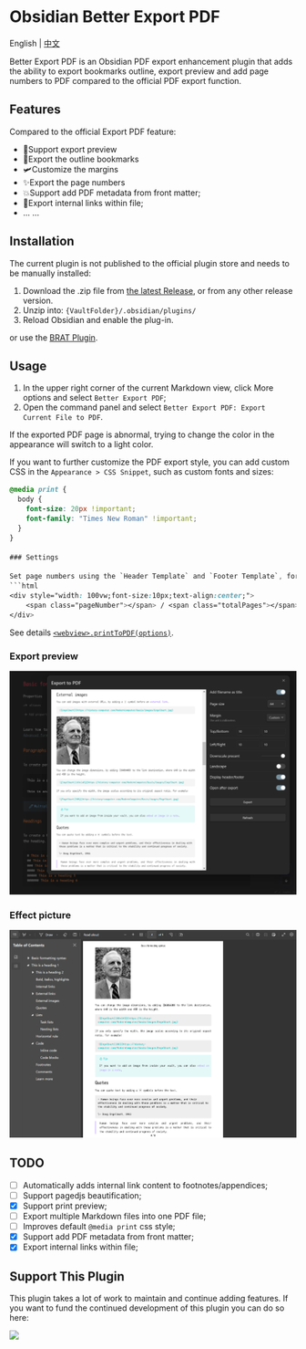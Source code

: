 # Obsidian Better Export PDF

English | [中文](./README.zh.md)

Better Export PDF is an Obsidian PDF export enhancement plugin that adds the ability to export bookmarks outline, export preview and add page numbers to PDF compared to the official PDF export function.

## Features

Compared to the official Export PDF feature:

- 🚀Support export preview
- 🎉Export the outline bookmarks
- 🛩️Customize the margins
- ✨Export the page numbers
- 💥Support add PDF metadata from front matter;
- 🎇Export internal links within file;
- ... ...

## Installation

The current plugin is not published to the official plugin store and needs to be manually installed:

1. Download the .zip file from [the latest Release](https://github.com/l1xnan/obsidian-better-export-pdf/releases), or from any other release version.
2. Unzip into: `{VaultFolder}/.obsidian/plugins/`
3. Reload Obsidian and enable the plug-in.

or use the [BRAT Plugin](https://obsidian.md/plugins?id=obsidian42-brat).

## Usage

1. In the upper right corner of the current Markdown view, click More options and select `Better Export PDF`;
2. Open the command panel and select `Better Export PDF: Export Current File to PDF`.

If the exported PDF page is abnormal, trying to change the color in the appearance will switch to a light color.


If you want to further customize the PDF export style, you can add custom CSS in the `Appearance > CSS Snippet`, such as custom fonts and sizes:

```css
@media print {
  body {
    font-size: 20px !important;
    font-family: "Times New Roman" !important;
  }
}

### Settings

Set page numbers using the `Header Template` and `Footer Template`, for example:
```html
<div style="width: 100vw;font-size:10px;text-align:center;">
    <span class="pageNumber"></span> / <span class="totalPages"></span>
</div>
```
See details [`<webview>.printToPDF(options)`](https://www.electronjs.org/docs/latest/api/webview-tag#webviewprinttopdfoptions).

### Export preview

![Export preview](./assets/preview0.png)

### Effect picture

![Export preview](./assets/preview1.png)


## TODO

- [ ] Automatically adds internal link content to footnotes/appendices;
- [ ] Support pagedjs beautification;
- [x] Support print preview;
- [ ] Export multiple Markdown files into one PDF file;
- [ ] Improves default `@media print` css style;
- [x] Support add PDF metadata from front matter;
- [x] Export internal links within file;

## Support This Plugin

This plugin takes a lot of work to maintain and continue adding features. If you want to fund the continued development of this plugin you can do so here:

<a href="https://www.buymeacoffee.com/l1xnan"><img src="https://img.buymeacoffee.com/button-api/?text=Buy me a coffee&emoji=&slug=nathangeorge&button_colour=6a8696&font_colour=ffffff&font_family=Poppins&outline_colour=000000&coffee_colour=FFDD00"></a>

